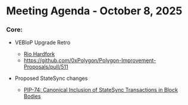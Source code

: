 # Meeting Agenda - October 8, 2025

### Core: 
* VEBloP Upgrade Retro
  * [Rio Hardfork](https://github.com/0xPolygon/Polygon-Improvement-Proposals/blob/main/PIPs/PIP-73.md)
  * https://github.com/0xPolygon/Polygon-Improvement-Proposals/pull/511

* Proposed StateSync changes
  * [PIP-74: Canonical Inclusion of StateSync Transactions in Block Bodies](https://github.com/0xPolygon/Polygon-Improvement-Proposals/blob/main/PIPs/PIP-74.md)
